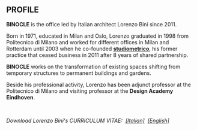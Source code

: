 ## PROFILE

**BINOCLE** is the office led by Italian architect Lorenzo Bini since 2011.  

Born in 1971, educated in Milan and Oslo, Lorenzo graduated in 1998 from Politecnico di Milano and worked for different offices in Milan and Rotterdam until 2003 when he co-founded **[studiometrico](http://www.studiometrico.com/)**, his former practice that ceased business in 2011 after 8 years of shared partnership.  

**BINOCLE** works on the transformation of existing spaces shifting from temporary structures to permanent buildings and gardens.  

Beside his professional activity, Lorenzo has been adjunct professor at the Politecnico di Milano and visiting professor at the **Design Academy Eindhoven**.  

<br/>

_Download Lorenzo Bini's CURRICULUM VITAE:&nbsp; [[Italian]](/assets/pdf/LOREBINI-CV-IT.pdf)&nbsp; [[English]](/assets//pdf/LOREBINI-CV-EN.pdf)_

